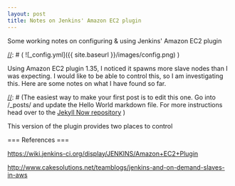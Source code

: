 ```yaml
---
layout: post
title: Notes on Jenkins' Amazon EC2 plugin
---
```


Some working notes on configuring & using Jenkins' Amazon EC2 plugin

[//]: # ( we are using this comment style )
[//]: # ( ![_config.yml]({{ site.baseurl }}/images/config.png) )

Using Amazon EC2 plugin 1.35, I noticed it spawns more slave nodes than I was expecting.
I would like to be able to control this, so I am investigating this.
Here are some notes on what I have found so far.

[//]: # (The easiest way to make your first post is to edit this one. Go into /_posts/ and update the Hello World markdown file. For more instructions head over to the [Jekyll Now repository](https://github.com/barryclark/jekyll-now) )

This version of the plugin provides two places to control 

=== References ===

https://wiki.jenkins-ci.org/display/JENKINS/Amazon+EC2+Plugin
 
http://www.cakesolutions.net/teamblogs/jenkins-and-on-demand-slaves-in-aws
